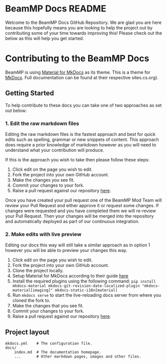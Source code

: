 # BeamMP Docs README

Welcome to the BeamMP Docs GitHub Repository. We are glad you are here because this hopefully means you are looking to help the project out by contributing some of your time towards improving this! Please check out the below as this will help you get started.

# Contributing to the BeamMP Docs

BeamMP is using [Material for MkDocs](https://squidfunk.github.io/mkdocs-material) as its theme. This is a theme for [MkDocs](https://www.mkdocs.org).
Full documentation can be found at their respective sites.cs.org).

## Getting Started

To help contribute to these docs you can take one of two approaches as set out below:

### 1. Edit the raw markdown files

Editing the raw markdown files is the fastest approach and best for quick edits such as spelling, grammar or new snippets of content. 
This approach does require a prior knowledge of markdown however as you will need to understand what your contribution will produce.

If this is the approach you wish to take then please follow these steps:

1. Click edit on the page you wish to edit.
2. Fork the project into your own GitHub account.
3. Make the changes you see fit.
4. Commit your changes to your fork.
5. Raise a pull request against our repository [here](https://github.com/BeamMP/Docs).

Once you have created your pull request one of the BeamMP Mod Team will review your Pull Request and either approve it or request some changes.
If changes were requested and you have completed them we will re-review your Pull Request.
Then your changes will be merged into the repository and automatically deployed as part of our continuous integration.

### 2. Make edits with live preview

Editing our docs this way will still take a similar approach as in option 1 however you will be able to preview your changes this way.

1. Click edit on the page you wish to edit.
2. Fork the project into your own GitHub account.
3. Clone the project locally.
4. Setup Material for MkDocs according to their guide [here](https://squidfunk.github.io/mkdocs-material/getting-started/)
5. Install the required plugins using the following command: `pip install mkdocs-material mkdocs-git-revision-date-localized-plugin "mkdocs-material[imaging]" mkdocs-static-i18n[material]`
6. Run `mkdocs serve` to start the live-reloading docs server from where you cloned the fork to.
7. Make the changes that you see fit.
8. Commit your changes to your fork.
9. Raise a pull request against our repository [here](https://github.com/BeamMP/Docs).


## Project layout

    mkdocs.yml    # The configuration file.
    docs/
        index.md  # The documentation homepage.
        ...       # Other markdown pages, images and other files.

